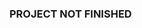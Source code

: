 ### PROJECT NOT FINISHED 

<!--
**DINFBoard/DInfBoard** is project made for our Software Engeneering course.
It isn't complete and the source code could not work on any platform; testing has been done poorly.
-->
